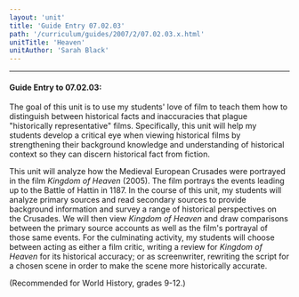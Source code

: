 ```yaml
---
layout: 'unit'
title: 'Guide Entry 07.02.03'
path: '/curriculum/guides/2007/2/07.02.03.x.html'
unitTitle: 'Heaven'
unitAuthor: 'Sarah Black'
---
```


<body>
<hr/>
 <h4>
  Guide Entry to 07.02.03:
 </h4>
 <p>
  The goal of this unit is to use my students' love of film to teach them how to distinguish between historical facts and inaccuracies that plague "historically representative" films. Specifically, this unit will help my students develop a critical eye when viewing historical films by strengthening their background knowledge and understanding of historical context so they can discern historical fact from fiction.
 </p>
<p>
  This unit will analyze how the Medieval European Crusades were portrayed in the film
  <i>
   Kingdom of Heaven
  </i>
  (2005). The film portrays the events leading up to the Battle of Hattin in 1187. In the course of this unit, my students will analyze primary sources and read secondary sources to provide background information and survey a range of historical perspectives on the Crusades. We will then view
  <i>
   Kingdom of Heaven
  </i>
  and draw comparisons between the primary source accounts as well as the film's portrayal of those same events. For the culminating activity, my students will choose between acting as either a film critic, writing a review for
  <i>
   Kingdom of Heaven
  </i>
  for its historical accuracy; or as screenwriter, rewriting the script for a chosen scene in order to make the scene more historically accurate.
 </p>
<p>
  (Recommended for World History, grades 9-12.)
 </p>

</body>

